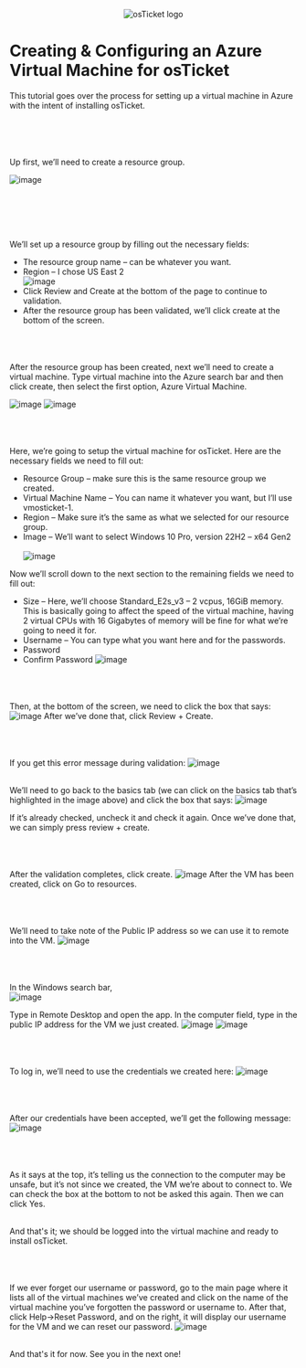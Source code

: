 <p align="center">
<img src="https://i.imgur.com/Clzj7Xs.png" alt="osTicket logo"/>
</p>

<h1>Creating & Configuring an Azure Virtual Machine for osTicket</h1>
This tutorial goes over the process for setting up a virtual machine in Azure with the intent of installing osTicket.<br /><br><br><br><br>



Up first, we’ll need to create a resource group.

![image](https://github.com/user-attachments/assets/e08f0463-c49e-4484-a743-a41e81af5bc4)<br><br><br><br>



 

We’ll set up a resource group by filling out the necessary fields:<br>
- The resource group name – can be whatever you want.
- Region – I chose US East 2<br>
![image](https://github.com/user-attachments/assets/97a7d47d-8206-4d49-bf21-159587406f4a)
- Click Review and Create at the bottom of the page to continue to validation.
- After the resource group has been validated, we’ll click create at the bottom of the screen.<br><br><br><br>


After the resource group has been created, next we’ll need to create a virtual machine.
Type virtual machine into the Azure search bar and then click create, then select the first option, Azure Virtual Machine.
 
![image](https://github.com/user-attachments/assets/f29ea864-1ba4-4d17-a7a3-edad07fc6897)
![image](https://github.com/user-attachments/assets/12012a5d-3154-4715-b606-ca51ce592949)<br><br><br><br>



 

 
Here, we’re going to setup the virtual machine for osTicket. Here are the necessary fields we need to fill out:
- Resource Group – make sure this is the same resource group we created.
- Virtual Machine Name – You can name it whatever you want, but I’ll use vmosticket-1.
- Region – Make sure it’s the same as what we selected for our resource group.
- Image – We’ll want to select Windows 10 Pro, version 22H2 – x64 Gen2<br><br>
![image](https://github.com/user-attachments/assets/7958cb30-443a-45f9-84e9-b6a28897c768)

Now we’ll scroll down to the next section to the remaining fields we need to fill out:
- Size – Here, we’ll choose Standard_E2s_v3 – 2 vcpus, 16GiB memory. This is basically going to affect the speed of the virtual machine, having 2 virtual CPUs with 16 Gigabytes of memory will be fine for what we’re going to need it for.
- Username – You can type what you want here and for the passwords. 
- Password
- Confirm Password
![image](https://github.com/user-attachments/assets/ce91c1a6-18ef-423e-9652-b7465d43cd2b)<br><br><br><br>




Then, at the bottom of the screen, we need to click the box that says:
![image](https://github.com/user-attachments/assets/28555a54-f554-408e-ba4f-a2feb4d70743)
After we’ve done that, click Review + Create.<br><br><br><br>

If you get this error message during validation:
![image](https://github.com/user-attachments/assets/8d543317-061e-4819-9e14-c2df8cd891bb)<br><br>

We’ll need to go back to the basics tab (we can click on the basics tab that’s highlighted in the image above) and click the box that says:
![image](https://github.com/user-attachments/assets/d1f9b8e7-56f9-4b30-bc37-aaa7d7e9fd1d)


If it’s already checked, uncheck it and check it again.
Once we’ve done that, we can simply press review + create.<br><br><br><br>


After the validation completes, click create.
![image](https://github.com/user-attachments/assets/c8edf459-ac28-4c9f-aac7-648c8aa43137)
After the VM has been created, click on Go to resources.<br><br><br><br>

 

We’ll need to take note of the Public IP address so we can use it to remote into the VM.
![image](https://github.com/user-attachments/assets/07181fb8-8305-404b-89a7-c97d8857baac)<br><br><br><br>

In the Windows search bar,<br>
![image](https://github.com/user-attachments/assets/d450847a-6d72-4ef6-aee1-bb4a3e535615)


Type in Remote Desktop and open the app. In the computer field, type in the public IP address for the VM we just created. 
![image](https://github.com/user-attachments/assets/370a1d52-c5ff-4e0c-9e86-7e9ef5efc6a9)
![image](https://github.com/user-attachments/assets/a0a329cd-d4e2-40cc-9913-ed134783013c)<br><br><br><br>
 


 

To log in, we’ll need to use the credentials we created here:
![image](https://github.com/user-attachments/assets/2d923395-9209-4e99-aa84-9600ed4cedfc)<br><br><br><br>
 


After our credentials have been accepted, we’ll get the following message:
![image](https://github.com/user-attachments/assets/30fb44e6-ea73-4488-9080-fcabe46f5814)<br><br><br><br>
 

As it says at the top, it’s telling us the connection to the computer may be unsafe, but it’s not since we created, the VM we’re about to connect to.
We can check the box at the bottom to not be asked this again. Then we can click Yes.<br><br>

And that's it; we should be logged into the virtual machine and ready to install osTicket.<br><br><br><br>

If we ever forget our username or password, go to the main page where it lists all of the virtual machines we’ve created and click on the name of the virtual machine you’ve forgotten the password or username to. After that, click Help->Reset Password, and on the right, it will display our username for the VM and we can reset our password.
![image](https://github.com/user-attachments/assets/352a4ff3-39c3-4f90-bc3a-eea5d08e8291)<br><br>

And that's it for now. See you in the next one!

 
